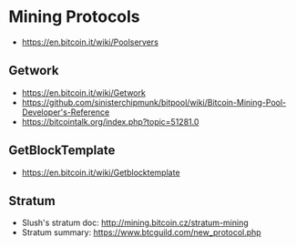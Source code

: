 # Mining Protocols
* https://en.bitcoin.it/wiki/Poolservers

## Getwork
* https://en.bitcoin.it/wiki/Getwork
* https://github.com/sinisterchipmunk/bitpool/wiki/Bitcoin-Mining-Pool-Developer's-Reference
* https://bitcointalk.org/index.php?topic=51281.0

## GetBlockTemplate
* https://en.bitcoin.it/wiki/Getblocktemplate

## Stratum
* Slush's stratum doc: http://mining.bitcoin.cz/stratum-mining
* Stratum summary: https://www.btcguild.com/new_protocol.php
